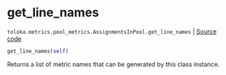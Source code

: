 # get_line_names
`toloka.metrics.pool_metrics.AssignmentsInPool.get_line_names` | [Source code](https://github.com/Toloka/toloka-kit/blob/v1.1.0.post1/src/metrics/pool_metrics.py#L252)

```python
get_line_names(self)
```

Returns a list of metric names that can be generated by this class instance.

